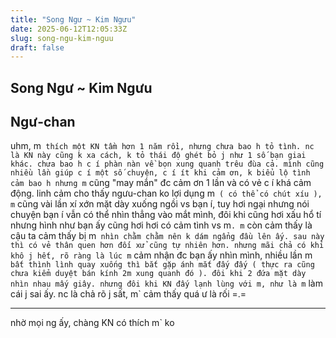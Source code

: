 ```yaml
---
title: "Song Ngư ~ Kim Ngưu"
date: 2025-06-12T12:05:33Z
slug: song-ngu-kim-nguu
draft: false
---
```


## Song Ngư ~ Kim Ngưu

## Ngư-chan

uhm, m` thích một KN tầm hơn 1 năm rồi, nhưng chưa bao h tỏ tình.
nc là KN này cũng k xa cách, k tỏ thái độ ghét bỏ j như 1 số bạn giai khác. chưa bao h c í phàn nàn về bọn xung quanh trêu đùa cả.
mình cũng nhiều lần giúp c í một số chuyện, c í ít khi cảm ơn, k biểu lộ tình cảm bao h nhưng m` cũng "may mắn" đc cảm ơn 1 lần và có vẻ c í khá cảm động. linh cảm cho thấy ngưu-chan ko lợi dụng m` ( có thể có chút xíu ), m` cũng vài lần xí xớn mặt dày xuống ngồi vs bạn í, tuy hơi ngại nhưng nói chuyện bạn í vẫn có thể nhìn thẳng vào mắt mình, đôi khi cũng hơi xấu hổ tí nhưng hình như bạn ấy cũng hơi hơi có cảm tình vs m`. m` còn cảm thấy là cậu ta cảm thấy bị m` nhìn chằm chằm nên k dám ngẩng đầu lên ấy.
sau này thì có vẻ thân quen hơn đối xử cũng tự nhiên hơn. nhưng mãi chả có khỉ khô j hết, rõ ràng là lúc m` cảm nhận đc bạn ấy nhìn mình, nhiều lần m` bất thình lình quay xuống thì bắt gặp ánh mắt đấy đấy ( thực ra cũng chưa kiểm duyệt bán kính 2m xung quanh đó ). đôi khi 2 đứa mặt dày nhìn nhau mấy giây. nhưng đôi khi KN đấy lạnh lùng với m, như là m` làm cái j sai ấy. nc là chả rõ j sất, m` cảm thấy quá ư là rối =.=
 
-------------------------------------------
nhờ mọi ng ấy, chàng KN có thích m` ko